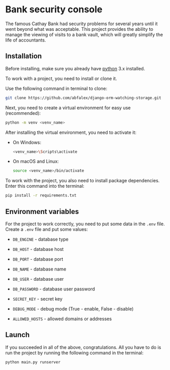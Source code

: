 # Bank security console
The famous Cathay Bank had security problems for several years until it went beyond what was acceptable. This project provides the ability to manage the viewing of visits to a bank vault, which will greatly simplify the life of accountants.

## Installation
Before installing, make sure you already have [python](https://www.python.org/) 3.x installed.

To work with a project, you need to install or clone it.

Use the following command in terminal to clone:

```bash
git clone https://github.com/abfalex/django-orm-watching-storage.git
```

Next, you need to create a virtual environment for easy use (recommended):

   ```bash
   python -m venv <venv_name>
   ```

After installing the virtual environment, you need to activate it:

  - On Windows:

     ```bash
     <venv_name>\Scripts\activate
     ```

  - On macOS and Linux:

       ```bash
       source <venv_name>/bin/activate
       ```

To work with the project, you also need to install package dependencies. Enter this command into the terminal:

```bash
pip install -r requirements.txt
```

## Environment variables
For the project to work correctly, you need to put some data in the `.env` file. Create a `.env` file and put some values:

- `DB_ENGINE` - database type

- `DB_HOST` - database host

- `DB_PORT` - database port

- `DB_NAME` - database name

- `DB_USER` - database user

- `DB_PASSWORD` - database user password

- `SECRET_KEY` - secret key

- `DEBUG_MODE` - debug mode (True - enable, False - disable)

- `ALLOWED_HOSTS` - allowed domains or addresses


## Launch
If you succeeded in all of the above, congratulations. All you have to do is run the project by running the following command in the terminal:

```bash
python main.py runserver
```
